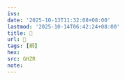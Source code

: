 ```yaml
---
ivs:
date: '2025-10-13T11:32:08+08:00'
lastmod: '2025-10-14T06:42:24+08:00'
title: 󰫶
url: 󰫶
tags: [綱]
hex: 
src: GHZR
note:
---
```

